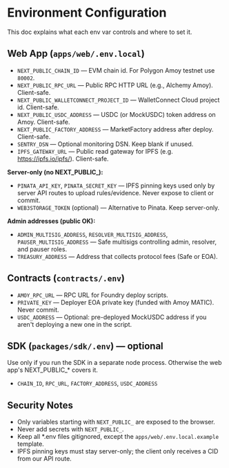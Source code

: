 # Environment Configuration

This doc explains what each env var controls and where to set it.

## Web App (`apps/web/.env.local`)
- `NEXT_PUBLIC_CHAIN_ID` — EVM chain id. For Polygon Amoy testnet use `80002`.
- `NEXT_PUBLIC_RPC_URL` — Public RPC HTTP URL (e.g., Alchemy Amoy). Client-safe.
- `NEXT_PUBLIC_WALLETCONNECT_PROJECT_ID` — WalletConnect Cloud project id. Client-safe.
- `NEXT_PUBLIC_USDC_ADDRESS` — USDC (or MockUSDC) token address on Amoy. Client-safe.
- `NEXT_PUBLIC_FACTORY_ADDRESS` — MarketFactory address after deploy. Client-safe.
- `SENTRY_DSN` — Optional monitoring DSN. Keep blank if unused.
- `IPFS_GATEWAY_URL` — Public read gateway for IPFS (e.g. https://ipfs.io/ipfs/). Client-safe.

**Server-only (no NEXT_PUBLIC_):**
- `PINATA_API_KEY`, `PINATA_SECRET_KEY` — IPFS pinning keys used only by server API routes to upload rules/evidence. Never expose to client or commit.
- `WEB3STORAGE_TOKEN` (optional) — Alternative to Pinata. Keep server-only.

**Admin addresses (public OK):**
- `ADMIN_MULTISIG_ADDRESS`, `RESOLVER_MULTISIG_ADDRESS`, `PAUSER_MULTISIG_ADDRESS` — Safe multisigs controlling admin, resolver, and pauser roles.
- `TREASURY_ADDRESS` — Address that collects protocol fees (Safe or EOA).

## Contracts (`contracts/.env`)
- `AMOY_RPC_URL` — RPC URL for Foundry deploy scripts.
- `PRIVATE_KEY` — Deployer EOA private key (funded with Amoy MATIC). Never commit.
- `USDC_ADDRESS` — Optional: pre-deployed MockUSDC address if you aren't deploying a new one in the script.

## SDK (`packages/sdk/.env`) — optional
Use only if you run the SDK in a separate node process. Otherwise the web app's NEXT_PUBLIC_* covers it.
- `CHAIN_ID`, `RPC_URL`, `FACTORY_ADDRESS`, `USDC_ADDRESS`

## Security Notes
- Only variables starting with `NEXT_PUBLIC_` are exposed to the browser.
- Never add secrets with `NEXT_PUBLIC_`.
- Keep all *.env files gitignored, except the `apps/web/.env.local.example` template.
- IPFS pinning keys must stay server-only; the client only receives a CID from our API route.

